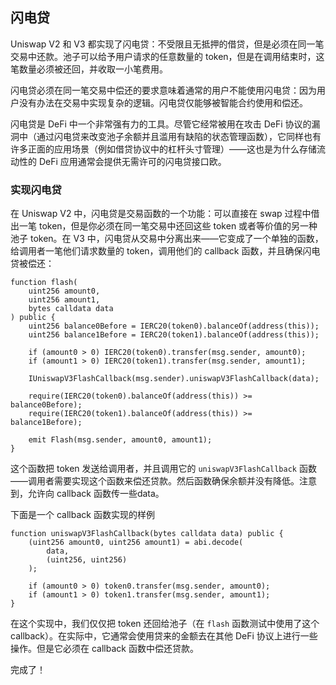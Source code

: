 ## 闪电贷

Uniswap V2 和 V3 都实现了闪电贷：不受限且无抵押的借贷，但是必须在同一笔交易中还款。池子可以给予用户请求的任意数量的 token，但是在调用结束时，这笔数量必须被还回，并收取一小笔费用。

闪电贷必须在同一笔交易中偿还的要求意味着通常的用户不能使用闪电贷：因为用户没有办法在交易中实现复杂的逻辑。闪电贷仅能够被智能合约使用和偿还。

闪电贷是 DeFi 中一个非常强有力的工具。尽管它经常被用在攻击 DeFi 协议的漏洞中（通过闪电贷来改变池子余额并且滥用有缺陷的状态管理函数），它同样也有许多正面的应用场景（例如借贷协议中的杠杆头寸管理）——这也是为什么存储流动性的 DeFi 应用通常会提供无需许可的闪电贷接口欧。

### 实现闪电贷

在 Uniswap V2 中，闪电贷是交易函数的一个功能：可以直接在 swap 过程中借出一笔 token，但是你必须在同一笔交易中还回这些 token 或者等价值的另一种池子 token。在 V3 中，闪电贷从交易中分离出来——它变成了一个单独的函数，给调用者一笔他们请求数量的 token，调用他们的 callback 函数，并且确保闪电贷被偿还：

```solidity
function flash(
    uint256 amount0,
    uint256 amount1,
    bytes calldata data
) public {
    uint256 balance0Before = IERC20(token0).balanceOf(address(this));
    uint256 balance1Before = IERC20(token1).balanceOf(address(this));

    if (amount0 > 0) IERC20(token0).transfer(msg.sender, amount0);
    if (amount1 > 0) IERC20(token1).transfer(msg.sender, amount1);

    IUniswapV3FlashCallback(msg.sender).uniswapV3FlashCallback(data);

    require(IERC20(token0).balanceOf(address(this)) >= balance0Before);
    require(IERC20(token1).balanceOf(address(this)) >= balance1Before);

    emit Flash(msg.sender, amount0, amount1);
}
```

这个函数把 token 发送给调用者，并且调用它的 `uniswapV3FlashCallback` 函数——调用者需要实现这个函数来偿还贷款。然后函数确保余额并没有降低。注意到，允许向 callback 函数传一些data。

下面是一个 callback 函数实现的样例

```solidity
function uniswapV3FlashCallback(bytes calldata data) public {
    (uint256 amount0, uint256 amount1) = abi.decode(
        data,
        (uint256, uint256)
    );

    if (amount0 > 0) token0.transfer(msg.sender, amount0);
    if (amount1 > 0) token1.transfer(msg.sender, amount1);
}
```

在这个实现中，我们仅仅把 token 还回给池子（在 `flash` 函数测试中使用了这个 callback）。在实际中，它通常会使用贷来的金额去在其他 DeFi 协议上进行一些操作。但是它必须在 callback 函数中偿还贷款。

完成了！
